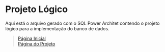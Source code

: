 # Projeto Lógico

Aqui está o arquivo gerado com o SQL Power Architet contendo o projeto lógico para a implementação do banco de dados.

>[Página Inicial](../../)<br>
>[Página do Projeto](../)